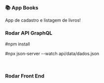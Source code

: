 ### 📚 App Books
<p>App de cadastro e listagem de livros!</p>

### Rodar API GraphQL
#npm install

#npx json-server --watch api/data/dados.json

<br />

### Rodar Front End
